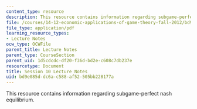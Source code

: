```yaml
---
content_type: resource
description: This resource contains information regarding subgame-perfect nash equilibrium.
file: /courses/14-12-economic-applications-of-game-theory-fall-2012/bd9e085ddc6ac588af52505bb228177a_MIT14_12F12_chapter10.pdf
file_type: application/pdf
learning_resource_types:
- Lecture Notes
ocw_type: OCWFile
parent_title: Lecture Notes
parent_type: CourseSection
parent_uid: 1d5cdcdc-df20-f36d-bd2e-c608c7db237e
resourcetype: Document
title: Session 10 Lecture Notes
uid: bd9e085d-dc6a-c588-af52-505bb228177a
---
```

This resource contains information regarding subgame-perfect nash equilibrium.

